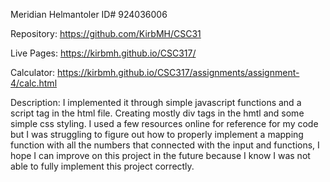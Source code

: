 
Meridian Helmantoler ID# 924036006

Repository: https://github.com/KirbMH/CSC31

Live Pages: https://kirbmh.github.io/CSC317/

Calculator: https://kirbmh.github.io/CSC317/assignments/assignment-4/calc.html

Description: I implemented it through simple javascript functions and a script tag in the html file. Creating mostly div tags in the hmtl and some simple css styling. I used a few resources online for reference for my code but I was struggling to figure out how to properly implement a mapping function with all the numbers that connected with the input and functions, I hope I can improve on this project in the future because I know I was not able to fully implement this project correctly.
